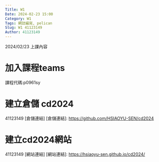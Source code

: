 ```yaml
---
Title: W1
Date: 2024-02-23 15:00
Category: W1
Tags: 網誌編寫, pelican
Slug: W1 41123149
Author: 41123149
---
```


2024/02/23 上課內容

<!-- PELICAN_END_SUMMARY -->

# 加入課程teams
課程代碼:p0961sy
# 建立倉儲 cd2024
41123149 [倉儲連結]
[倉儲連結]: https://github.com/HSIAOYU-SEN/cd2024
# 建立cd2024網站
41123149 [網站連結]
[網站連結]: https://hsiaoyu-sen.github.io/cd2024/